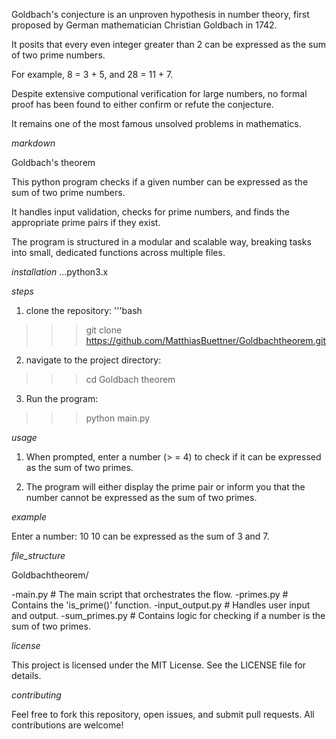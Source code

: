 
Goldbach's conjecture is an unproven hypothesis in number theory, first proposed by German mathematician Christian Goldbach in 1742. 

It posits that every even integer greater than 2 can be expressed as the sum of two prime numbers.

For example, 8 = 3 + 5, and 28 = 11 + 7. 

Despite extensive computional verification for large numbers, no formal proof has been found to either confirm or refute the conjecture. 

It remains one of the most famous unsolved problems in mathematics.



_markdown_

Goldbach's theorem

This python program checks if a given number can be expressed as the sum of two prime numbers.

It handles input validation, checks for prime numbers, and finds the appropriate prime pairs if they exist.

The program is structured in a modular and scalable way, breaking tasks into small, dedicated functions across multiple files. 



_installation_
...python3.x



_steps_
1. clone the repository:
'''bash
>>> git clone https://github.com/MatthiasBuettner/Goldbachtheorem.git

2. navigate to the project directory:
>>> cd Goldbach theorem

3. Run the program:
>>> python main.py



_usage_

1.  When prompted, enter a number (> = 4) to check if it can be expressed as     the sum of two primes.

2. The program will either display the prime pair or inform you that the number cannot be expressed as the sum of two primes.



_example_

Enter a number: 10
10 can be expressed as the sum of 3 and 7.


_file_structure_

Goldbachtheorem/

-main.py                # The main script that orchestrates the flow.
-primes.py              # Contains the 'is_prime()' function.
-input_output.py        # Handles user input and output.
-sum_primes.py          # Contains logic for checking if a number is the sum of 
                          two primes.




_license_

This project is licensed under the MIT License. See the LICENSE file for details. 



_contributing_

Feel free to fork this repository, open issues, and submit pull requests. All contributions are welcome!


